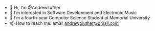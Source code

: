 - 👋 Hi, I’m @AndrewLuther
- 👀 I’m interested in Software Development and Electronic Music
- 🌱 I’m a fourth-year Computer Science Student at Memorial University
- 📫 How to reach me: email andrewgluther@gmail.com

<!---
AndrewLuther/AndrewLuther is a ✨ special ✨ repository because its `README.md` (this file) appears on your GitHub profile.
You can click the Preview link to take a look at your changes.
--->
